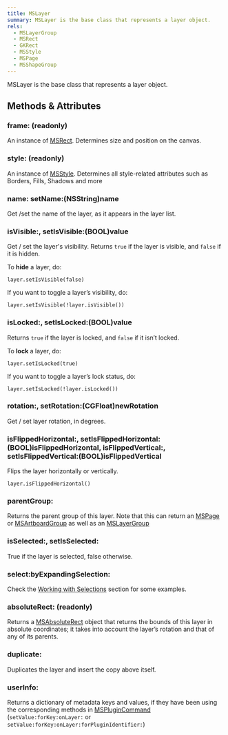 ```yaml
---
title: MSLayer
summary: MSLayer is the base class that represents a layer object.
rels:
  - MSLayerGroup
  - MSRect
  - GKRect
  - MSStyle
  - MSPage
  - MSShapeGroup
---
```


MSLayer is the base class that represents a layer object.

## Methods & Attributes

### frame: (readonly)

An instance of [MSRect](/reference/MSRect/). Determines size and position on the canvas.

### style: (readonly)

An instance of [MSStyle](/reference/MSStyle/). Determines all style-related attributes such as Borders, Fills, Shadows and more

### name: setName:(NSString)name

Get /set the name of the layer, as it appears in the layer list.

### isVisible:, setIsVisible:(BOOL)value

Get / set the layer's visibility. Returns `true` if the layer is visible, and `false` if it is hidden.

To **hide** a layer, do:

```
layer.setIsVisible(false)
```

If you want to toggle a layer’s visibility, do:

```
layer.setIsVisible(!layer.isVisible())
```


### isLocked:, setIsLocked:(BOOL)value

Returns `true` if the layer is locked, and `false` if it isn’t locked.

To **lock** a layer, do:

```
layer.setIsLocked(true)
```

If you want to toggle a layer’s lock status, do:

```
layer.setIsLocked(!layer.isLocked())
```

### rotation:, setRotation:(CGFloat)newRotation

Get / set layer rotation, in degrees.

### isFlippedHorizontal:, setIsFlippedHorizontal:(BOOL)isFlippedHorizontal, isFlippedVertical:, setIsFlippedVertical:(BOOL)isFlippedVertical

Flips the layer horizontally or vertically.

```
layer.isFlippedHorizontal()
```

### parentGroup:

Returns the parent group of this layer. Note that this can return an [MSPage](/reference/MSPage/) or [MSArtboardGroup](/reference/MSArtboardGroup/) as well as an [MSLayerGroup](/reference/MSLayerGroup/)

### isSelected:, setIsSelected:

True if the layer is selected, false otherwise.

### select:byExpandingSelection:

Check the [Working with Selections](/code-examples/working-with-selections/) section for some examples.

### absoluteRect: (readonly)

Returns a [MSAbsoluteRect](/reference/MSAbsoluteRect/) object that returns the bounds of this layer in absolute coordinates; it takes into account the layer’s rotation and that of any of its parents.

### duplicate:

Duplicates the layer and insert the copy above itself.

### userInfo:

Returns a dictionary of metadata keys and values, if they have been using the corresponding methods in [MSPluginCommand](/reference/MSPluginCommand/) (`setValue:forKey:onLayer:` or `setValue:forKey:onLayer:forPluginIdentifier:`)
